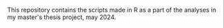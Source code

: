 This repository contains the scripts made in R as a part of the analyses in my master's thesis project, may 2024.
